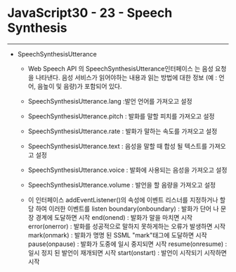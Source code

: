 # JavaScript30 - 23 - Speech Synthesis

---

- SpeechSynthesisUtterance

  - Web Speech API 의 SpeechSynthesisUtterance인터페이스 는 음성 요청을 나타낸다. 음성 서비스가 읽어야하는 내용과 읽는 방법에 대한 정보 (예 : 언어, 음높이 및 음량)가 포함되어 있다.
  - SpeechSynthesisUtterance.lang :발언 언어를 가져오고 설정
  - SpeechSynthesisUtterance.pitch : 발화를 말할 피치를 가져오고 설정
  - SpeechSynthesisUtterance.rate : 발화가 말하는 속도를 가져오고 설정
  - SpeechSynthesisUtterance.text : 음성을 말할 때 합성 될 텍스트를 가져오고 설정
  - SpeechSynthesisUtterance.voice : 발화에 사용되는 음성을 가져오고 설정
  - SpeechSynthesisUtterance.volume : 발언을 할 음량을 가져오고 설정

  - 이 인터페이스 addEventListener()의 속성에 이벤트 리스너를 지정하거나 할당 하여 이러한 이벤트를 listen
    boundary(onboundary) : 발화가 단어 나 문장 경계에 도달하면 시작
    end(onend) : 발화가 말을 마치면 시작
    error(onerror) : 발화를 성공적으로 말하지 못하게하는 오류가 발생하면 시작
    mark(onmark) : 발화가 명명 된 SSML "mark"태그에 도달하면 시작
    pause(onpause) : 발화가 도중에 일시 중지되면 시작
    resume(onresume) : 일시 정지 된 발언이 재개되면 시작
    start(onstart) : 발언이 시작되기 시작하면 시작
